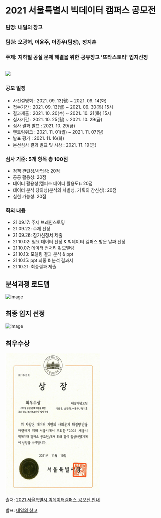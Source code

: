 <h1> 2021 서울특별시 빅데이터 캠퍼스 공모전</h1>
<h3>팀명: 내일의 창고</h3>
<h3>팀원: 오광혁, 이윤주, 이종우(팀장), 정지훈</h3>
<h3>주제: 지하철 공실 문제 해결을 위한 공유창고 '또타스토리' 입지선정</h3><br>

<img src = 'https://user-images.githubusercontent.com/71007836/137284524-e2f0e08b-39e1-463b-b15c-4b9371b935e8.png' width = '300' hegiht = '450'>

<h3>공모 일정</h3>
<ul>
  <li>사전설명회 : 2021. 09. 13(월) ~ 2021. 09. 14(화)</li>
  <li>접수기간 : 2021. 09. 13(월) ~ 2021. 09. 30(목) 15시</li>
  <li>결과제출 : 2021. 10. 20(수) ~ 2021. 10. 21(목) 15시</li>
  <li>심사기간 : 2021. 10. 25(월) ~ 2021. 10. 29(금)</li>
  <li>심사 결과 발표 : 2021. 10. 29(금)</li>
  <li>멘토링위크 : 2021. 11. 01(월) ~ 2021. 11. 07(일)</li>
  <li>발표 평가 : 2021. 11. 16(화)</li>
  <li>본선심사 결과 발표 및 시상 : 2021. 11. 19(금)</li>
</ul>

<h3>심사 기준: 5개 항목 총 100점</h3>
<ul>
  <li>정책 관련성/사업성: 20점</li>
  <li>공공 활용성: 20점</li>
  <li>데이터 활용성(캠퍼스 데이터 활용도): 20점</li>
  <li>데이터 분석 창의성(분석의 차별성, 기획의 참신성): 20점</li>
  <li>실현 가능성: 20점</li>
</ul>

<h3>회의 내용</h3>
<ul>
  <li>21.09.17: 주제 브레인스토밍</li>
  <li>21.09.22: 주제 선정</li>
  <li>21.09.26: 참가신청서 제출</li>
  <li>21.10.02: 필요 데이터 선정 & 빅데이터 캠퍼스 방문 날짜 선정</li>
  <li>21.10.07: 데이터 전처리 & 모델링</li>
  <li>21.10.13: 모델링 결과 분석 & ppt</li>
  <li>21.10.15: ppt 최종 & 분석 결과서</li>
  <li>21.10.21: 최종결과 제출</li>
</ul>

<h2>분석과정 로드맵</h2>

![image](https://user-images.githubusercontent.com/71007836/138241388-80359948-f384-4319-8ea4-89cfb10487f3.png)

<h2>최종 입지 선정</h2>

![image](https://user-images.githubusercontent.com/71007836/138242042-b3c67d26-8970-4ce7-befa-c5efad7d3863.png)
<br>
<h2>최우수상</h2>
<img src = "award.JPG" width = "300" height = "450">


<br>
출처: <a target = "_blank" href = "https://bigdata.seoul.go.kr/noti/selectNoti.do?r_id=P710&bbs_seq=468&sch_type=&sch_text=&currentPage=1" >2021 서울특별시 빅데이터캠퍼스 공모전 안내</a>

발표: <a target = "_blank" href = "https://bigdata.seoul.go.kr/noti/selectNoti.do?r_id=P260&bbs_seq=501&ac_type=A1&sch_type=&sch_text=&currentPage=1">내일의 창고</a>
